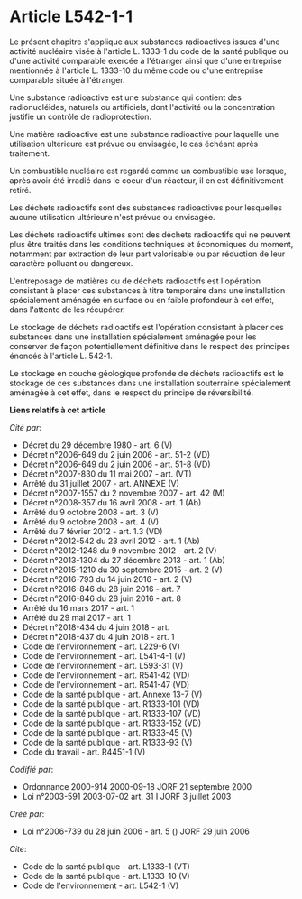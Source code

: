 # Article L542-1-1

Le présent chapitre s'applique aux substances radioactives issues d'une activité nucléaire visée à l'article L. 1333-1 du
code de la santé publique ou d'une activité comparable exercée à l'étranger ainsi que d'une entreprise mentionnée à l'article
L. 1333-10 du même code ou d'une entreprise comparable située à l'étranger. 

Une substance radioactive est une substance qui contient des radionucléides, naturels ou artificiels, dont l'activité ou la
concentration justifie un contrôle de radioprotection. 

Une matière radioactive est une substance radioactive pour laquelle une utilisation ultérieure est prévue ou envisagée, le
cas échéant après traitement. 

Un combustible nucléaire est regardé comme un combustible usé lorsque, après avoir été irradié dans le coeur d'un réacteur,
il en est définitivement retiré. 

Les déchets radioactifs sont des substances radioactives pour lesquelles aucune utilisation ultérieure n'est prévue ou
envisagée. 

Les déchets radioactifs ultimes sont des déchets radioactifs qui ne peuvent plus être traités dans les conditions techniques
et économiques du moment, notamment par extraction de leur part valorisable ou par réduction de leur caractère polluant ou
dangereux. 

L'entreposage de matières ou de déchets radioactifs est l'opération consistant à placer ces substances à titre temporaire
dans une installation spécialement aménagée en surface ou en faible profondeur à cet effet, dans l'attente de les récupérer. 

Le stockage de déchets radioactifs est l'opération consistant à placer ces substances dans une installation spécialement
aménagée pour les conserver de façon potentiellement définitive dans le respect des principes énoncés à l'article L. 542-1. 

Le stockage en couche géologique profonde de déchets radioactifs est le stockage de ces substances dans une installation
souterraine spécialement aménagée à cet effet, dans le respect du principe de réversibilité.

**Liens relatifs à cet article**

_Cité par_:

  - Décret du 29 décembre 1980 - art. 6 (V)
  - Décret n°2006-649 du 2 juin 2006 - art. 51-2 (VD)
  - Décret n°2006-649 du 2 juin 2006 - art. 51-8 (VD)
  - Décret n°2007-830 du 11 mai 2007 - art. (VT)
  - Arrêté du 31 juillet 2007 - art. ANNEXE (V)
  - Décret n°2007-1557 du 2 novembre 2007 - art. 42 (M)
  - Décret n°2008-357 du 16 avril 2008 - art. 1 (Ab)
  - Arrêté du 9 octobre 2008 - art. 3 (V)
  - Arrêté du 9 octobre 2008 - art. 4 (V)
  - Arrêté du 7 février 2012 - art. 1.3 (VD)
  - Décret n°2012-542 du 23 avril 2012 - art. 1 (Ab)
  - Décret n°2012-1248 du 9 novembre 2012 - art. 2 (V)
  - Décret n°2013-1304 du 27 décembre 2013 - art. 1 (Ab)
  - Décret n°2015-1210 du 30 septembre 2015 - art. 2 (V)
  - Décret n°2016-793 du 14 juin 2016 - art. 2 (V)
  - Décret n°2016-846 du 28 juin 2016 - art. 7
  - Décret n°2016-846 du 28 juin 2016 - art. 8
  - Arrêté du 16 mars 2017 - art. 1
  - Arrêté du 29 mai 2017 - art. 1
  - Décret n°2018-434 du 4 juin 2018 - art.
  - Décret n°2018-437 du 4 juin 2018 - art. 1
  - Code de l'environnement - art. L229-6 (V)
  - Code de l'environnement - art. L541-4-1 (V)
  - Code de l'environnement - art. L593-31 (V)
  - Code de l'environnement - art. R541-42 (VD)
  - Code de l'environnement - art. R541-47 (VD)
  - Code de la santé publique - art. Annexe 13-7 (V)
  - Code de la santé publique - art. R1333-101 (VD)
  - Code de la santé publique - art. R1333-107 (VD)
  - Code de la santé publique - art. R1333-152 (VD)
  - Code de la santé publique - art. R1333-45 (V)
  - Code de la santé publique - art. R1333-93 (V)
  - Code du travail - art. R4451-1 (V)

_Codifié par_:

  - Ordonnance 2000-914 2000-09-18 JORF 21 septembre 2000
  - Loi n°2003-591 2003-07-02 art. 31 I JORF 3 juillet 2003

_Créé par_:

  - Loi n°2006-739 du 28 juin 2006 - art. 5 () JORF 29 juin 2006

_Cite_:

  - Code de la santé publique - art. L1333-1 (VT)
  - Code de la santé publique - art. L1333-10 (V)
  - Code de l'environnement - art. L542-1 (V)
